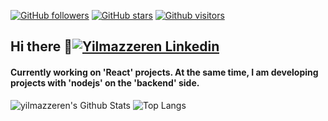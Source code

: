 

[![GitHub followers](https://img.shields.io/github/followers/yilmazzeren?style=social)](https://github.com/yilmazzeren?tab=followers)
[![GitHub stars](https://img.shields.io/github/stars/yilmazzeren?style=social)](https://github.com/yilmazzeren?tab=stars)
[![Github visitors](https://komarev.com/ghpvc/?username=yilmazzeren)](https://github.com/yilmazzeren)

## Hi there 👋<a href="https://www.linkedin.com/in/y%C4%B1lmaz-zeren-91a977171/" target="_blank" rel="nofollow"><img alt="Yilmazzeren Linkedin" src="https://github.com/WaylonWalker/WaylonWalker/raw/main/icon/linkedin.png?raw=true"/></a>

#### Currently working on 'React' projects. At the same time, I am developing projects with 'nodejs' on the 'backend' side.

![yilmazzeren's Github Stats](https://github-readme-stats.vercel.app/api?username=yilmazzeren&show_icons=true&theme=dark&hide=prs&hide_border=true)
![Top Langs](https://github-readme-stats.vercel.app/api/top-langs/?username=yilmazzeren&layout=compact&theme=dark&hide_border=true)
